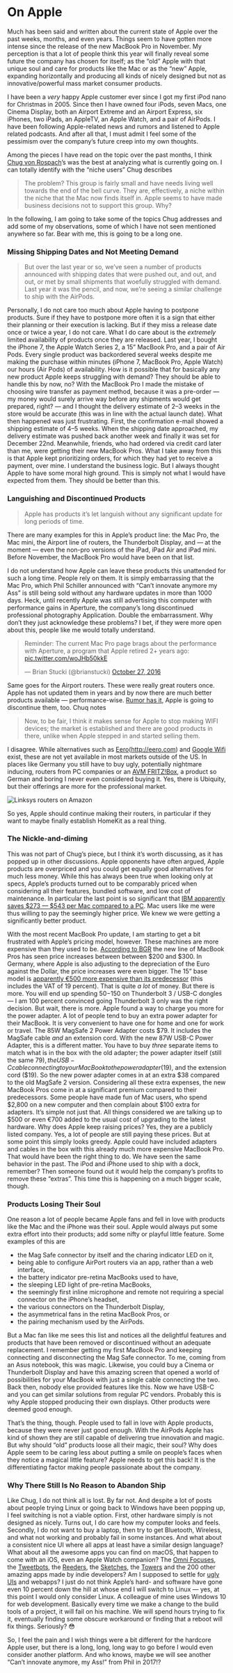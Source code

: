 # On Apple

Much has been said and written about the current state of Apple over the past
weeks, months, and even years. Things seem to have gotten more intense since the
release of the new MacBook Pro in November. My perception is that a lot of
people think this year will finally reveal some future the company has chosen
for itself; as the “old” Apple with that unique soul and care for products like
the Mac or as the “new” Apple, expanding horizontally and producing all kinds of
nicely designed but not as innovative/powerful mass market consumer products.

I have been a _very_ happy Apple customer ever since I got my first iPod nano
for Christmas in 2005. Since then I have owned four iPods, seven Macs, one
Cinema Display, both an Airport Extreme and an Airport Express, six iPhones, two
iPads, an AppleTV, an Apple Watch, and a pair of AirPods. I have been following
Apple-related news and rumors and listened to Apple related podcasts. And after
all that, I must admit I feel some of the pessimism over the company’s future
creep into my own thoughts.

Among the pieces I have read on the topic over the past months, I think
[Chug von Rospach](https://chuqui.com/2017/01/apples-2016-in-review/)’s was the
best at analyzing what is currently going on. I can totally identify with the
“niche users” Chug describes

> The problem? This group is fairly small and have needs living well towards the
> end of the bell curve. They are, effectively, a niche within the niche that
> the Mac now finds itself in. Apple seems to have made business decisions not
> to support this group. Why?

In the following, I am going to take some of the topics Chug addresses and add
some of my observations, some of which I have not seen mentioned anywhere so
far. Bear with me, this is going to be a long one.

### Missing Shipping Dates and Not Meeting Demand

> But over the last year or so, we’ve seen a number of products announced with
> shipping dates that were pushed out, and out, and out, or met by small
> shipments that woefully struggled with demand. Last year it was the pencil,
> and now, we’re seeing a similar challenge to ship with the AirPods.

Personally, I do not care too much about Apple having to postpone products. Sure
if they have to postpone more often it is a sign that either their planning or
their execution is lacking. But if they miss a release date once or twice a
year, I do not care. What I do care about is the _extremely_ limited
availability of products once they are released. Last year, I bought the iPhone
7, the Apple Watch Series 2, a 15” MacBook Pro, and a pair of Air Pods. Every
single product was backordered several weeks despite me making the purchase
within minutes (iPhone 7, MacBook Pro, Apple Watch) our hours (Air Pods) of
availability. How is it possible that for basically any new product Apple keeps
struggling with demand? They should be able to handle this by now, no? With the
MacBook Pro I made the mistake of choosing wire transfer as payment method,
because it was a pre-order — my money would surely arrive way before any
shipments would get prepared, right? — and I thought the delivery estimate of
2–3 weeks in the store would be accurate (this was in line with the actual
launch date). What then happened was just frustrating. First, the confirmation
e-mail showed a shipping estimate of 4–5 weeks. When the shipping date
approached, my delivery estimate was pushed back another week and finally it was
set for December 22nd. Meanwhile, friends, who had ordered via credit card later
than me, were getting their new MacBook Pros. What I take away from this is that
Apple kept prioritizing orders, for which they had yet to receive a payment,
over mine. I understand the business logic. But I always thought Apple to have
some moral high ground. This is simply not what I would have expected from them.
They should be better than this.

### Languishing and Discontinued Products

> Apple has products it’s let languish without any significant update for long
> periods of time.

There are many examples for this in Apple’s product line: the Mac Pro, the Mac
mini, the Airport line of routers, the Thunderbolt Display, and — at the moment
— even the non-pro versions of the iPad, iPad Air and iPad mini. Before
November, the MacBook Pro would have been on that list.

I do not understand how Apple can leave these products this unattended for such
a long time. People rely on them. It is simply embarrassing that the Mac Pro,
which Phil Schiller announced with “Can’t innovate anymore my Ass” is still
being sold without any hardware updates in more than 1000 days. Heck, until
recently Apple was still advertising this computer with performance gains in
Aperture, the company’s long discontinued professional photography Application.
Double the embarrassment. Why don’t they just acknowledge these problems? I bet,
if they were more open about this, people like me would totally understand.

<blockquote class="twitter-tweet" data-lang="en"><p lang="en" dir="ltr">Reminder: The current Mac Pro page brags about the performance with Aperture, a program that Apple retired 2+ years ago: <a href="https://t.co/woJHb50kkE">pic.twitter.com/woJHb50kkE</a></p>&mdash; Brian Stucki (@brianstucki) <a href="https://twitter.com/brianstucki/status/791671150703091712?ref_src=twsrc%5Etfw">October 27, 2016</a></blockquote>
<script async src="https://platform.twitter.com/widgets.js" charSet="utf-8"></script>

Same goes for the Airport routers. These were really great routers once. Apple
has not updated them in years and by now there are much better products
available — performance-wise.
[Rumor has it](https://www.bloomberg.com/news/articles/2016-11-21/apple-said-to-abandon-development-of-wireless-routers-ivs0ssec),
Apple is going to discontinue them, too. Chuq notes

> Now, to be fair, I think it makes sense for Apple to stop making WIFI devices;
> the market is established and there are good products in there, unlike when
> Apple stepped in and started selling them.

I disagree. While alternatives such as [Eero](#)(http://eero.com) and
[Google Wifi](https://madeby.google.com/wifi/) exist, these are not yet
available in most markets outside of the US. In places like Germany you still
have to buy ugly, potentially nightmare inducing, routers from PC companies or
an [AVM FRITZ!Box](https://en.avm.de/products/fritzbox/), a product so German
and boring I never even considered buying it. Yes, there is Ubiquity, but their
offerings are more for the professional market.

![Linksys routers on Amazon](images/routers.jpg)

So yes, Apple should continue making their routers, in particular if they want
to maybe finally establish HomeKit as a real thing.

### The Nickle-and-diming

This was not part of Chug’s piece, but I think it’s worth discussing, as it has
popped up in other discussions. Apple opponents have often argued, Apple
products are overpriced and you could get equally good alternatives for much
less money. While this has always been true when looking only at specs, Apple’s
products turned out to be comparably priced when considering all their features,
bundled software, and low cost of maintenance. In particular the last point is
so significant that
[IBM apparently saves $273 — $543 per Mac compared to a PC](http://www.imore.com/macs-are-543-cheaper-windows-pcs-says-ibm).
Mac users like me were thus willing to pay the seemingly higher price. We knew
we were getting a significantly better product.

With the most recent MacBook Pro update, I am starting to get a bit frustrated
with Apple’s pricing model, however. These machines are more expensive than they
used to be.
[According to BGR](http://bgr.com/2016/10/28/apple-defends-expensive-macbook-pro-pricing-we-design-for-the-experience/)
the new line of MacBook Pros has seen price increases between between
$200 and $300. In Germany, where Apple is also adjusting to the depreciation of
the Euro against the Dollar, the price increases were even bigger. The 15” base
model is
[apparently €500 more expensive than its predecessor](http://www.giga.de/unternehmen/apple/news/teure-macbook-pro-modelle-die-preise-im-zeitlichen-verlauf/)
(this includes the VAT of 19 percent). That is quite _a lot_ of money. But there
is more. You will end up spending $50-$150 on Thunderbolt 3 / USB-C dongles — I
am 100 percent convinced going Thunderbolt 3 only was the right decision. But
wait, there is more. Apple found a way to charge you more for the power adapter.
A lot of people tend to buy an extra power adapter for their MacBook. It is very
convenient to have one for home and one for work or travel. The 85W MagSafe 2
Power Adapter costs
$79. It includes the MagSafe cable *and* an extension cord. With the new 87W USB-C Power Adapter, this is a different matter. You have to buy *three* separate items to match what is in the box with the old adapter; the power adapter itself (still the same $79),
the USB-C cable connecting to your MacBook to the power adapter
($19), and the extension cord ($19). So the new power adapter comes in at an
extra
$38 compared to the old MagSafe 2 version. Considering all these extra expenses, the new MacBook Pros come in at a significant premium compared to their predecessors. Some people have made fun of Mac users, who spend $2,800
on a new computer and then complain about
$100 extra for adapters. It’s simple not just that. All things considered we are talking up to $500
or even €700 added to the usual cost of upgrading to the latest hardware. Why
does Apple keep raising prices? Yes, they are a publicly listed company. Yes, a
lot of people are still paying these prices. But at some point this simply looks
greedy. Apple could have included adapters and cables in the box with this
already much more expensive MacBook Pro. That would have been the right thing to
do. We have seen the same behavior in the past. The iPod and iPhone used to ship
with a dock, remember? Then someone found out it would help the company’s
profits to remove these “extras”. This time this is happening on a much bigger
scale, though.

### Products Losing Their Soul

One reason a lot of people became Apple fans and fell in love with products like
the Mac and the iPhone was their soul. Apple would always put some extra effort
into their products; add some nifty or playful little feature. Some examples of
this are

- the Mag Safe connector by itself and the charing indicator LED on it,
- being able to configure AirPort routers via an app, rather than a web
  interface,
- the battery indicator pre-retina MacBooks used to have,
- the sleeping LED light of pre-retina MacBooks,
- the seemingly first inline microphone and remote not requiring a special
  connector on the iPhone’s headset,
- the various connectors on the Thunderbolt Display,
- the asymmetrical fans in the retina MacBook Pros, or
- the pairing mechanism used by the AirPods.

But a Mac fan like me sees this list and notices all the delightful features and
products that have been removed or discontinued without an adequate replacement.
I remember getting my first MacBook Pro and keeping connecting and disconnecting
the Mag Safe connector. To me, coming from an Asus notebook, this was magic.
Likewise, you could buy a Cinema or Thunderbolt Display and have this amazing
screen that opened a world of possibilities for your MacBook with just a single
cable connecting the two. Back then, nobody else provided features like this.
Now we have USB-C and you can get similar solutions from regular PC vendors.
Probably this is why Apple stopped producing their own displays. Other products
were deemed good enough.

That’s the thing, though. People used to fall in love with Apple products,
because they were never just good enough. With the AirPods Apple has kind of
shown they are still capable of delivering true innovation and magic. But why
should “old” products loose all their magic, their soul? Why does Apple seem to
be caring less about putting a smile on people’s faces when they notice a
magical little feature? Apple needs to get this back! It is the differentiating
factor making people passionate about the company.

### Why There Still Is No Reason to Abandon Ship

Like Chug, I do not think all is lost. By far not. And despite a lot of posts
about people trying Linux or going back to Windows have been popping up, I feel
switching is not a viable option. First, other hardware simply is not designed
as nicely. Turns out, I do care how my computer looks and feels. Secondly, I do
not want to buy a laptop, then try to get Bluetooth, Wireless, and what not
working and probably fail in some instances. And what about a consistent nice UI
where all apps at least have a similar design language? What about all the
awesome apps you can find on macOS, that happen to come with an iOS, even an
Apple Watch companion? The [Omni Focuses](https://www.omnigroup.com/omnifocus),
the [Tweetbots](https://tapbots.com/tweetbot/), the
[Reeders](http://reederapp.com/mac/), the [Sketches](https://sketchapp.com), the
[Towers](https://www.git-tower.com/mac/) and the 200 other amazing apps made by
indie developers? Am I supposed to settle for
[ugly UIs](http://corebird.baedert.org/scrot1_1.4.jpg) and webapps? I just do
not think Apple’s hard- and software have gone even 10 percent down the hill at
whose end I will switch to Linux — yes, at this point I would only consider
Linux. A colleague of mine uses Windows 10 for web development. Basically every
time we make a change to the build tools of a project, it will fail on his
machine. We will spend hours trying to fix it, eventually finding some obscure
workaround or finding that a reboot will fix things. Seriously? 😳

So, I feel the pain and I wish things were a bit different for the hardcore
Apple user, but there is a long, long, long way to go before I would even
consider another platform. And who knows, maybe we will see another “Can’t
innovate anymore, my Ass!” from Phil in 2017!?
